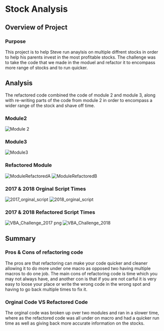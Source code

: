 # Stock Analysis

## Overview of Project
### Purpose
This project is to help Steve run anaylsis on multiple diffrent stocks in order to help his parents invest in the most profitable stocks. The challenge was to take the code that we made in the moduel and refactor it to encompass more range of stocks and to run quicker.



## Analysis 
The refactored code combined the code of module 2 and module 3, along with re-writing parts of the code from module 2 in order to encompass a wider range of the stock and shave off time.
### Module2
![Module 2](https://user-images.githubusercontent.com/95251140/149678072-49a7bc25-7d35-4636-a006-2a9c5095ae69.png)

### Module3
![Module3](https://user-images.githubusercontent.com/95251140/149678112-25a1d2d7-1c60-494c-be2d-9cad3f489c4d.png)

### Refactored Module
![ModuleRefactoredA](https://user-images.githubusercontent.com/95251140/149678198-9720a196-2285-4a0e-96ee-46a3874a2075.png)
![ModuleRefactoredB](https://user-images.githubusercontent.com/95251140/149678200-9eea1101-ea01-4e0b-8e22-1e8b9da0de04.png)

### 2017 & 2018 Orginal Script Times
![2017_orginal_script](https://user-images.githubusercontent.com/95251140/149678332-2ca1f035-4fcc-489a-afb4-3c09eb467aec.png)
![2018_orginal_script](https://user-images.githubusercontent.com/95251140/149678334-fc9348a9-39c6-4d38-897b-927e620ba8d4.png)
### 2017 & 2018 Refactored Script Times
![VBA_Challenge_2017 png](https://user-images.githubusercontent.com/95251140/149678354-6a5da832-e7fd-4f33-80a1-d45d97e3e1a9.png)
![VBA_Challenge_2018](https://user-images.githubusercontent.com/95251140/149678359-70889334-a060-467d-9fd0-aa8b8fd52cbc.png)

## Summary
### Pros & Cons of refactoring code
The pros are that refactoring can make your code quicker and cleaner allowing it to do more under one macro as opposed two having multiple macros to do one job. The main cons of refactoring code is time which you may not always have, and another con is that if you are not carful it is very easy to loose your place or write the wrong code in the wrong spot and having to go back multiple times to fix it.

### Orginal Code VS Refactored Code 
The orginal code was broken up over two modules and ran in a slower time, where as the refactored code was all under on macro and had a quicker run time as well as giving back more accurate information on the stocks.





